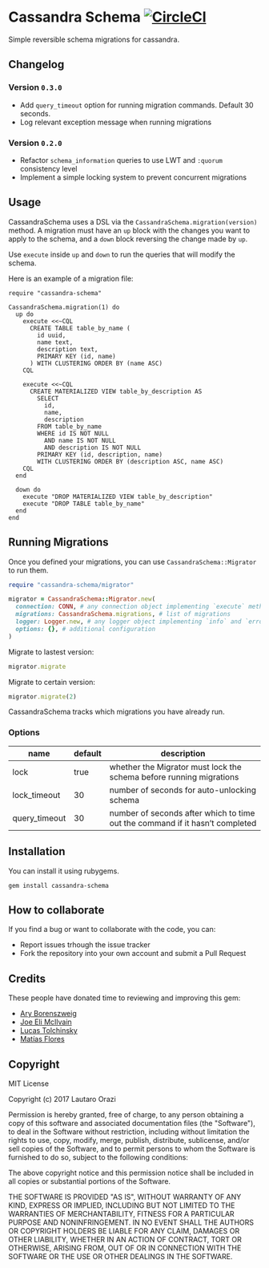 # Cassandra Schema [![CircleCI](https://circleci.com/gh/tarolandia/cassandra-schema/tree/master.svg?style=svg)](https://circleci.com/gh/tarolandia/cassandra-schema/tree/master)

Simple reversible schema migrations for cassandra.

## Changelog

### Version `0.3.0`

- Add `query_timeout` option for running migration commands. Default 30 seconds.
- Log relevant exception message when running migrations

### Version `0.2.0`

- Refactor `schema_information` queries to use LWT and `:quorum` consistency level
- Implement a simple locking system to prevent concurrent migrations

## Usage

CassandraSchema uses a DSL via the `CassandraSchema.migration(version)` method. A migration must have an `up` block with the changes you want to apply to the schema, and a `down` block reversing the change made by `up`.

Use `execute` inside `up` and `down` to run the queries that will modify the schema.


Here is an example of a migration file:

```cql
require "cassandra-schema"

CassandraSchema.migration(1) do
  up do
    execute <<~CQL
      CREATE TABLE table_by_name (
        id uuid,
        name text,
        description text,
        PRIMARY KEY (id, name)
      ) WITH CLUSTERING ORDER BY (name ASC)
    CQL

    execute <<~CQL
      CREATE MATERIALIZED VIEW table_by_description AS
        SELECT
          id,
          name,
          description
        FROM table_by_name
        WHERE id IS NOT NULL
          AND name IS NOT NULL
          AND description IS NOT NULL
        PRIMARY KEY (id, description, name)
        WITH CLUSTERING ORDER BY (description ASC, name ASC)
    CQL
  end

  down do
    execute "DROP MATERIALIZED VIEW table_by_description"
    execute "DROP TABLE table_by_name"
  end
end
```

## Running Migrations

Once you defined your migrations, you can use `CassandraSchema::Migrator` to run them.

```ruby
require "cassandra-schema/migrator"

migrator = CassandraSchema::Migrator.new(
  connection: CONN, # any connection object implementing `execute` method
  migrations: CassandraSchema.migrations, # list of migrations
  logger: Logger.new, # any logger object implementing `info` and `error` methods
  options: {}, # additional configuration
)
```

Migrate to lastest version:

```ruby
migrator.migrate
```

Migrate to certain version:

```ruby
migrator.migrate(2)
```

CassandraSchema tracks which migrations you have already run.


### Options

name | default | description
---- | ------- | -----------
lock | true    | whether the Migrator must lock the schema before running migrations
lock_timeout | 30 | number of seconds for auto-unlocking schema
query_timeout | 30 | number of seconds after which to time out the command if it hasn’t completed

## Installation

You can install it using rubygems.

```
gem install cassandra-schema
```

## How to collaborate

If you find a bug or want to collaborate with the code, you can:

* Report issues trhough the issue tracker
* Fork the repository into your own account and submit a Pull Request

## Credits

These people have donated time to reviewing and improving this gem:

* [Ary Borenszweig](https://github.com/asterite)
* [Joe Eli McIlvain](https://github.com/jemc)
* [Lucas Tolchinsky](https://github.com/tonchis)
* [Matías Flores](https://github.com/matflores)

## Copyright

MIT License

Copyright (c) 2017 Lautaro Orazi

Permission is hereby granted, free of charge, to any person obtaining a copy
of this software and associated documentation files (the "Software"), to deal
in the Software without restriction, including without limitation the rights
to use, copy, modify, merge, publish, distribute, sublicense, and/or sell
copies of the Software, and to permit persons to whom the Software is
furnished to do so, subject to the following conditions:

The above copyright notice and this permission notice shall be included in all
copies or substantial portions of the Software.

THE SOFTWARE IS PROVIDED "AS IS", WITHOUT WARRANTY OF ANY KIND, EXPRESS OR
IMPLIED, INCLUDING BUT NOT LIMITED TO THE WARRANTIES OF MERCHANTABILITY,
FITNESS FOR A PARTICULAR PURPOSE AND NONINFRINGEMENT. IN NO EVENT SHALL THE
AUTHORS OR COPYRIGHT HOLDERS BE LIABLE FOR ANY CLAIM, DAMAGES OR OTHER
LIABILITY, WHETHER IN AN ACTION OF CONTRACT, TORT OR OTHERWISE, ARISING FROM,
OUT OF OR IN CONNECTION WITH THE SOFTWARE OR THE USE OR OTHER DEALINGS IN THE
SOFTWARE.
